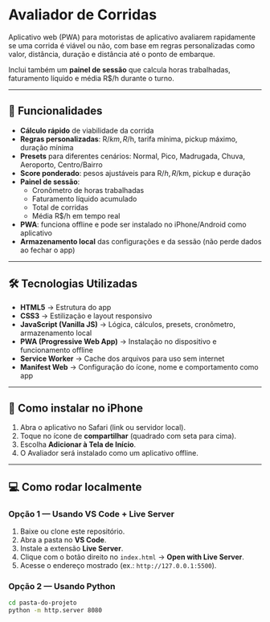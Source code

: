 # Avaliador de Corridas

Aplicativo web (PWA) para motoristas de aplicativo avaliarem rapidamente se uma corrida é viável ou não, com base em regras personalizadas como valor, distância, duração e distância até o ponto de embarque.

Inclui também um **painel de sessão** que calcula horas trabalhadas, faturamento líquido e média R$/h durante o turno.

---

## 🚀 Funcionalidades

- **Cálculo rápido** de viabilidade da corrida
- **Regras personalizadas**: R$/km, R$/h, tarifa mínima, pickup máximo, duração mínima
- **Presets** para diferentes cenários: Normal, Pico, Madrugada, Chuva, Aeroporto, Centro/Bairro
- **Score ponderado**: pesos ajustáveis para R$/h, R$/km, pickup e duração
- **Painel de sessão**:
  - Cronômetro de horas trabalhadas
  - Faturamento líquido acumulado
  - Total de corridas
  - Média R$/h em tempo real
- **PWA**: funciona offline e pode ser instalado no iPhone/Android como aplicativo
- **Armazenamento local** das configurações e da sessão (não perde dados ao fechar o app)

---

## 🛠 Tecnologias Utilizadas

- **HTML5** → Estrutura do app
- **CSS3** → Estilização e layout responsivo
- **JavaScript (Vanilla JS)** → Lógica, cálculos, presets, cronômetro, armazenamento local
- **PWA (Progressive Web App)** → Instalação no dispositivo e funcionamento offline
- **Service Worker** → Cache dos arquivos para uso sem internet
- **Manifest Web** → Configuração do ícone, nome e comportamento como app

---

## 📲 Como instalar no iPhone

1. Abra o aplicativo no Safari (link ou servidor local).
2. Toque no ícone de **compartilhar** (quadrado com seta para cima).
3. Escolha **Adicionar à Tela de Início**.
4. O Avaliador será instalado como um aplicativo offline.

---

## 💻 Como rodar localmente

### Opção 1 — Usando VS Code + Live Server

1. Baixe ou clone este repositório.
2. Abra a pasta no **VS Code**.
3. Instale a extensão **Live Server**.
4. Clique com o botão direito no `index.html` → **Open with Live Server**.
5. Acesse o endereço mostrado (ex.: `http://127.0.0.1:5500`).

### Opção 2 — Usando Python

```bash
cd pasta-do-projeto
python -m http.server 8080
```
